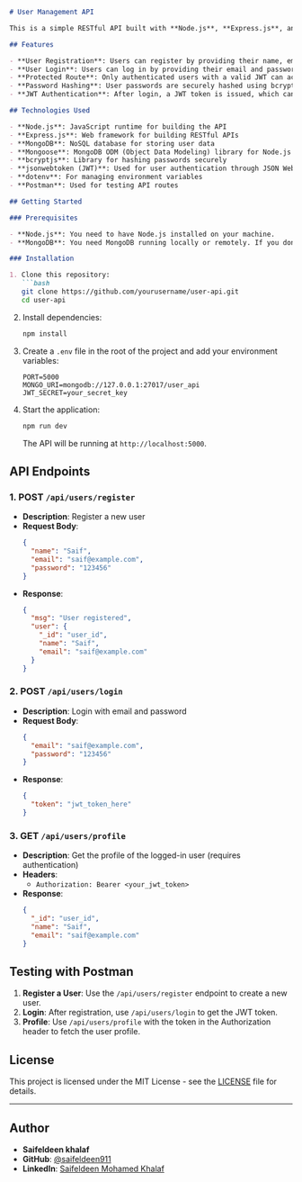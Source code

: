 ```markdown
# User Management API

This is a simple RESTful API built with **Node.js**, **Express.js**, and **MongoDB** for user registration, login, and profile management. It demonstrates authentication using **JWT (JSON Web Token)** and password hashing with **bcryptjs**.

## Features

- **User Registration**: Users can register by providing their name, email, and password.
- **User Login**: Users can log in by providing their email and password.
- **Protected Route**: Only authenticated users with a valid JWT can access their profile.
- **Password Hashing**: User passwords are securely hashed using bcryptjs before being stored in the database.
- **JWT Authentication**: After login, a JWT token is issued, which can be used to authenticate future requests.

## Technologies Used

- **Node.js**: JavaScript runtime for building the API
- **Express.js**: Web framework for building RESTful APIs
- **MongoDB**: NoSQL database for storing user data
- **Mongoose**: MongoDB ODM (Object Data Modeling) library for Node.js
- **bcryptjs**: Library for hashing passwords securely
- **jsonwebtoken (JWT)**: Used for user authentication through JSON Web Tokens
- **dotenv**: For managing environment variables
- **Postman**: Used for testing API routes

## Getting Started

### Prerequisites

- **Node.js**: You need to have Node.js installed on your machine.
- **MongoDB**: You need MongoDB running locally or remotely. If you don’t have MongoDB installed, you can [download MongoDB](https://www.mongodb.com/try/download/community) or use [MongoDB Atlas](https://www.mongodb.com/cloud/atlas) for a cloud-based solution.

### Installation

1. Clone this repository:
   ```bash
   git clone https://github.com/yourusername/user-api.git
   cd user-api
   ```

2. Install dependencies:
   ```bash
   npm install
   ```

3. Create a `.env` file in the root of the project and add your environment variables:
   ```env
   PORT=5000
   MONGO_URI=mongodb://127.0.0.1:27017/user_api
   JWT_SECRET=your_secret_key
   ```

4. Start the application:
   ```bash
   npm run dev
   ```

   The API will be running at `http://localhost:5000`.

## API Endpoints

### 1. **POST** `/api/users/register`
- **Description**: Register a new user
- **Request Body**:
  ```json
  {
    "name": "Saif",
    "email": "saif@example.com",
    "password": "123456"
  }
  ```
- **Response**:
  ```json
  {
    "msg": "User registered",
    "user": {
      "_id": "user_id",
      "name": "Saif",
      "email": "saif@example.com"
    }
  }
  ```

### 2. **POST** `/api/users/login`
- **Description**: Login with email and password
- **Request Body**:
  ```json
  {
    "email": "saif@example.com",
    "password": "123456"
  }
  ```
- **Response**:
  ```json
  {
    "token": "jwt_token_here"
  }
  ```

### 3. **GET** `/api/users/profile`
- **Description**: Get the profile of the logged-in user (requires authentication)
- **Headers**:
  - `Authorization: Bearer <your_jwt_token>`
- **Response**:
  ```json
  {
    "_id": "user_id",
    "name": "Saif",
    "email": "saif@example.com"
  }
  ```

## Testing with Postman

1. **Register a User**: Use the `/api/users/register` endpoint to create a new user.
2. **Login**: After registration, use `/api/users/login` to get the JWT token.
3. **Profile**: Use `/api/users/profile` with the token in the Authorization header to fetch the user profile.

## License

This project is licensed under the MIT License - see the [LICENSE](LICENSE) file for details.

---

## Author

- **Saifeldeen khalaf**
- **GitHub**: [@saifeldeen911](https://github.com/saifeldeen911)
- **LinkedIn**: [Saifeldeen Mohamed Khalaf](https://www.linkedin.com/in/saifeldeen-mohamed-khalaf/)

```
